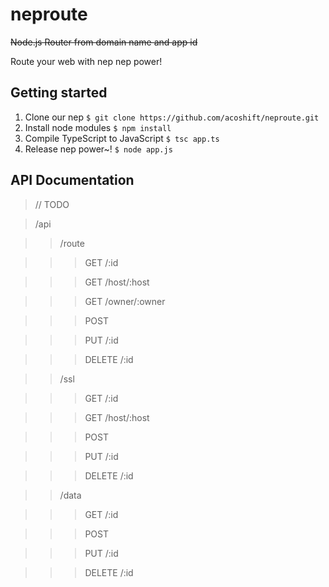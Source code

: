 # neproute

~~Node.js Router from domain name and app id~~

Route your web with nep nep power!

## Getting started

1. Clone our nep `$ git clone https://github.com/acoshift/neproute.git`
2. Install node modules `$ npm install`
3. Compile TypeScript to JavaScript `$ tsc app.ts`
4. Release nep power~! `$ node app.js`

## API Documentation
> // TODO

> /api

>> /route

>>> GET /:id

>>> GET /host/:host

>>> GET /owner/:owner

>>> POST

>>> PUT /:id

>>> DELETE /:id

>> /ssl

>>> GET /:id

>>> GET /host/:host

>>> POST

>>> PUT /:id

>>> DELETE /:id

>> /data

>>> GET /:id

>>> POST

>>> PUT /:id

>>> DELETE /:id
